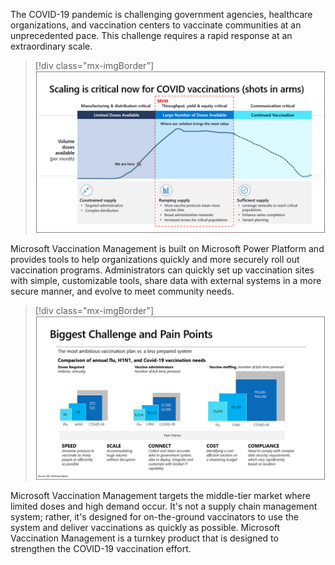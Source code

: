 The COVID-19 pandemic is challenging government agencies, healthcare organizations, and vaccination centers to vaccinate communities at an unprecedented pace. This challenge requires a rapid response at an extraordinary scale.

> [!div class="mx-imgBorder"]
> [![Graph of scaling for COVID vaccinations.](../media/scaling.png)](../media/scaling.png#lightbox)

Microsoft Vaccination Management is built on Microsoft Power Platform and provides tools to help organizations quickly and more securely roll out vaccination programs. Administrators can quickly set up vaccination sites with simple, customizable tools, share data with external systems in a more secure manner, and evolve to meet community needs.

> [!div class="mx-imgBorder"]
> [![Graph of biggest challenge and pain points.](../media/challenge.png)](../media/challenge.png#lightbox)

Microsoft Vaccination Management targets the middle-tier market where limited doses and high demand occur. It's not a supply chain management system; rather, it's designed for on-the-ground vaccinators to use the system and deliver vaccinations as quickly as possible. Microsoft Vaccination Management is a turnkey product that is designed to strengthen the COVID-19 vaccination effort.
